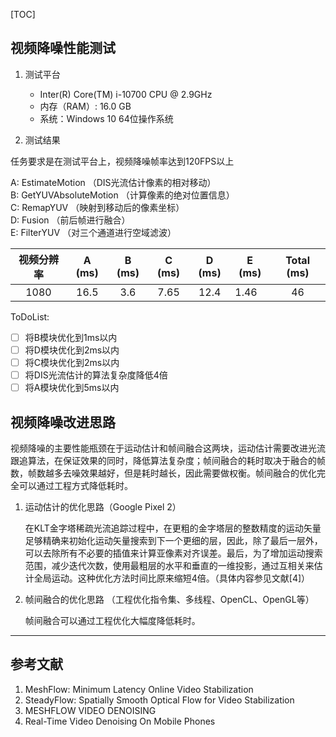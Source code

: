 [TOC]

## **视频降噪性能测试**

1. 测试平台

   * Inter(R) Core(TM) i-10700 CPU @ 2.9GHz 
   * 内存（RAM）: 16.0 GB
   * 系统：Windows 10 64位操作系统

2. 测试结果

  任务要求是在测试平台上，视频降噪帧率达到120FPS以上

  A: EstimateMotion  （DIS光流估计像素的相对移动）    
  B: GetYUVAbsoluteMotion  （计算像素的绝对位置信息）  
  C: RemapYUV  （映射到移动后的像素坐标）  
  D: Fusion   （前后帧进行融合）  
  E: FilterYUV   （对三个通道进行空域滤波）   

| 视频分辨率 | A (ms) | B (ms) | C (ms) | D (ms) | E (ms) | Total (ms) |
| :--------: | :----: | :----: | :----: | :----: | ------ | :--------: |
|    1080    |  16.5  |  3.6   |  7.65  |  12.4  | 1.46   |     46     |

ToDoList:

- [ ] 将B模块优化到1ms以内
- [ ] 将D模块优化到2ms以内
- [ ] 将C模块优化到2ms以内
- [ ] 将DIS光流估计的算法复杂度降低4倍
- [ ] 将A模块优化到5ms以内

## 视频降噪改进思路

视频降噪的主要性能瓶颈在于运动估计和帧间融合这两块，运动估计需要改进光流跟追算法，在保证效果的同时，降低算法复杂度；帧间融合的耗时取决于融合的帧数，帧数越多去噪效果越好，但是耗时越长，因此需要做权衡。帧间融合的优化完全可以通过工程方式降低耗时。

1. 运动估计的优化思路（Google Pixel 2）

   在KLT金字塔稀疏光流追踪过程中，在更粗的金字塔层的整数精度的运动矢量足够精确来初始化运动矢量搜索到下一个更细的层，因此，除了最后一层外，可以去除所有不必要的插值来计算亚像素对齐误差。最后，为了增加运动搜索范围，减少迭代次数，使用最粗层的水平和垂直的一维投影，通过互相关来估计全局运动。这种优化方法时间比原来缩短4倍。（具体内容参见文献[4]）

2. 帧间融合的优化思路 （工程优化指令集、多线程、OpenCL、OpenGL等）

   帧间融合可以通过工程优化大幅度降低耗时。

___



## **参考文献**

1. MeshFlow: Minimum Latency Online Video Stabilization
2. SteadyFlow: Spatially Smooth Optical Flow for Video Stabilization
3. MESHFLOW VIDEO DENOISING
4. Real-Time Video Denoising On Mobile Phones

